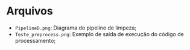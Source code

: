 # Arquivos

* <code>PipelineD.png</code>: Diagrama do pipeline de limpeza;
* <code>Teste_preprocess.png</code>: Exemplo de saída de execução do código de processamento;
